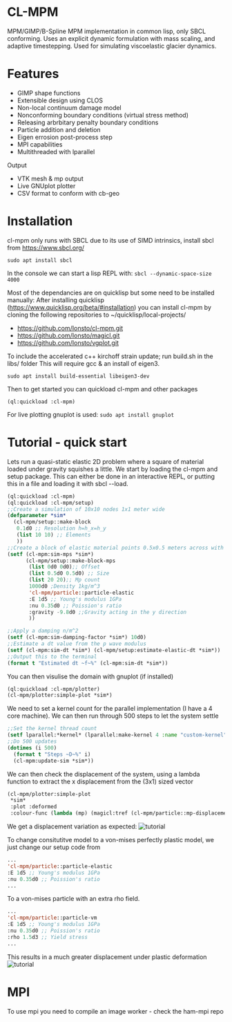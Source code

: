 # CL-MPM
 MPM/GIMP/B-Spline MPM implementation in common lisp, only SBCL conforming.
 Uses an explicit dynamic formulation with mass scaling, and adaptive timestepping.
 Used for simulating viscoelastic glacier dynamics.
 
 
# Features
 - GIMP shape functions
 - Extensible design using CLOS
 - Non-local continuum damage model
 - Nonconforming boundary conditions (virtual stress method)
 - Releasing arbrbitary penalty boundary conditions
 - Particle addition and deletion
 - Eigen errosion post-process step
 - MPI capabilities
 - Multithreaded with lparallel
 
Output
 - VTK mesh & mp output
 - Live GNUplot plotter
 - CSV format to conform with cb-geo

# Installation
cl-mpm only runs with SBCL due to its use of SIMD intrinsics, install sbcl from https://www.sbcl.org/

```sudo apt install sbcl```

In the console we can start a lisp REPL with:
```sbcl --dynamic-space-size 4000```

Most of the dependancies are on quicklisp but some need to be installed manually:
After installing quicklisp (https://www.quicklisp.org/beta/#installation) you can install cl-mpm by cloning the following repositories to ~/quicklisp/local-projects/
 - https://github.com/Ionsto/cl-mpm.git
 - https://github.com/Ionsto/magicl.git
 - https://github.com/Ionsto/vgplot.git

To include the accelerated c++ kirchoff strain update; run build.sh in the libs/ folder
This will require gcc & an install of eigen3.

```sudo apt install build-essential libeigen3-dev```

Then to get started you can quickload cl-mpm and other packages
```
(ql:quickload :cl-mpm)
```

For live plotting gnuplot is used:
```sudo apt install gnuplot```

# Tutorial - quick start
Lets run a quasi-static elastic 2D problem where a square of material loaded under gravity squishes a little.
We start by loading the cl-mpm and setup package.
This can either be done in an interactive REPL, or putting this in a file and loading it with sbcl --load.
```lisp
(ql:quickload :cl-mpm)
(ql:quickload :cl-mpm/setup)
;;Create a simulation of 10x10 nodes 1x1 meter wide
(defparameter *sim*
  (cl-mpm/setup::make-block
   0.1d0 ;; Resolution h=h_x=h_y
   (list 10 10) ;; Elements 
   ))
;;Create a block of elastic material points 0.5x0.5 meters across with 10x10 material points total
(setf (cl-mpm:sim-mps *sim*)
      (cl-mpm/setup::make-block-mps
       (list 0d0 0d0);; Offset
       (list 0.5d0 0.5d0) ;; Size
       (list 20 20);; Mp count
       1000d0 ;Density 1kg/m^3
       'cl-mpm/particle::particle-elastic
       :E 1d5 ;; Young's modulus 1GPa
       :nu 0.35d0 ;; Poission's ratio
       :gravity -9.8d0 ;;Gravity acting in the y direction
       ))

;;Apply a damping n/m^2
(setf (cl-mpm:sim-damping-factor *sim*) 10d0)
;;Estimate a dt value from the p wave modulus
(setf (cl-mpm:sim-dt *sim*) (cl-mpm/setup:estimate-elastic-dt *sim*))
;;Output this to the terminal
(format t "Estimated dt ~f~%" (cl-mpm:sim-dt *sim*))

```
You can then visulise the domain with gnuplot (if installed)
```lisp
(ql:quickload :cl-mpm/plotter)
(cl-mpm/plotter:simple-plot *sim*)
```
We need to set a kernel count for the parallel implementation (I have a 4 core machine).
We can then run through 500 steps to let the system settle
```lisp
;;Set the kernel thread count
(setf lparallel:*kernel* (lparallel:make-kernel 4 :name "custom-kernel"))
;;Do 500 updates
(dotimes (i 500)
  (format t "Steps ~D~%" i)
  (cl-mpm:update-sim *sim*))
```
We can then check the displacement of the system, using a lambda function to extract the x displacement from the (3x1) sized vector
```lisp
(cl-mpm/plotter:simple-plot
 *sim*
 :plot :deformed
 :colour-func (lambda (mp) (magicl:tref (cl-mpm/particle::mp-displacement mp) 0 0)))
```
We get a displacement variation as expected:
![tutorial](https://github.com/Ionsto/cl-mpm/assets/117826225/95163c5a-35a8-4312-a71c-c9a4941ee388)

To change consitutitve model to a von-mises perfectly plastic model, we just change our setup code from 
```lisp
...
'cl-mpm/particle::particle-elastic
:E 1d5 ;; Young's modulus 1GPa
:nu 0.35d0 ;; Poission's ratio
...
```
To a von-mises particle with an extra rho field.
```lisp
...
'cl-mpm/particle::particle-vm
:E 1d5 ;; Young's modulus 1GPa
:nu 0.35d0 ;; Poission's ratio
:rho 1.5d3 ;; Yield stress
...
```
This results in a much greater displacement under plastic deformation
![tutorial](https://github.com/Ionsto/cl-mpm/assets/117826225/e3b55ef9-f5aa-419f-8abf-84be209ab2c0)

# MPI
To use mpi you need to compile an image worker - check the ham-mpi repo 
